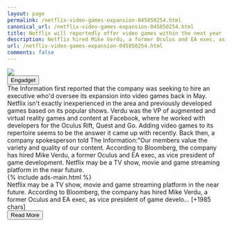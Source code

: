 ```yaml
---
layout: page
permalink: /netflix-video-games-expansion-045850254.html
canonical_url: /netflix-video-games-expansion-045850254.html
title: Netflix will reportedly offer video games within the next year | Engadget
description: Netflix hired Mike Verdu, a former Oculus and EA exec, as vice president of game development..
url: /netflix-video-games-expansion-045850254.html
comments: false
---
```


<div class="row">
<div class="col-12">
<img src="https://s.yimg.com/os/creatr-images/2019-12/ce8fcf60-1ed5-11ea-b5fa-2646360f5138">
</div>
</div>
<div class="row">
<div class="col-12 mt-2">
<button type="button" class="btn btn-outline-info">Engadget</button>
</div>
</div>
<div class="row">
<div class="col-12">
<div>The Information first reported that the company was seeking to hire an executive who'd oversee its expansion into video games back in May. Netflix isn't exactly inexperienced in the area and previously developed games based on its popular shows. Verdu was the VP of augmented and virtual reality games and content at Facebook, where he worked with developers for the Oculus Rift, Quest and Go. Adding video games to its repertoire seems to be the answer it came up with recently. Back then, a company spokesperson told The Information:"Our members value the variety and quality of our content. According to Bloomberg, the company has hired Mike Verdu, a former Oculus and EA exec, as vice president of game development. Netflix may be a TV show, movie and game streaming platform in the near future.</div>
</div>
</div>
<div class="row">
<div class="col-12">


<div class="row">
  {% include ads-main.html %}
</div>

<div>Netflix may be a TV show, movie and game streaming platform in the near future. According to Bloomberg, the company has hired Mike Verdu, a former Oculus and EA exec, as vice president of game develo… [+1985 chars]</div>
</div>
</div>
<div class="row">
<div class="col-12 text-center">
<a href="https://www.engadget.com/netflix-video-games-expansion-045850254.html">
<button type="button" class="btn btn-info">Read More</button>
</a>
</div>
</div>

